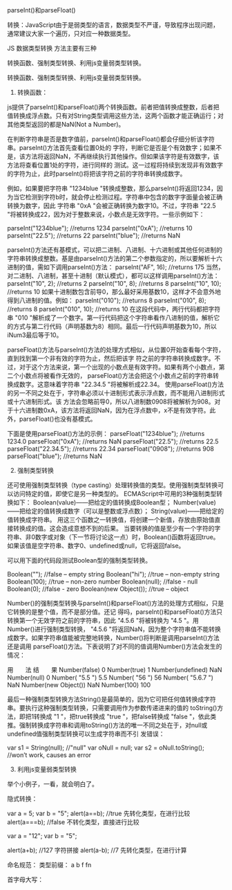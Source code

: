 parseInt()和parseFloat()

转换：JavaScript由于是弱类型的语言，数据类型不严谨，导致程序出现问题，通常建议大家一个遍历，只对应一种数据类型。


JS 数据类型转换 方法主要有三种

转换函数、强制类型转换、利用js变量弱类型转换。




转换函数、强制类型转换、利用js变量弱类型转换。

1. 转换函数：

js提供了parseInt()和parseFloat()两个转换函数。前者把值转换成整数，后者把值转换成浮点数。只有对String类型调用这些方法，这两个函数才能正确运行；对其他类型返回的都是NaN(Not a Number)。

在判断字符串是否是数字值前，parseInt()和parseFloat()都会仔细分析该字符串。parseInt()方法首先查看位置0处的 字符，判断它是否是个有效数字；如果不是，该方法将返回NaN，不再继续执行其他操作。但如果该字符是有效数字，该方法将查看位置1处的字符，进行同样的 测试。这一过程将持续到发现非有效数字的字符为止，此时parseInt()将把该字符之前的字符串转换成数字。

例如，如果要把字符串 "1234blue "转换成整数，那么parseInt()将返回1234，因为当它检测到字符b时，就会停止检测过程。字符串中包含的数字字面量会被正确转换为数字，因此 字符串 "0xA "会被正确转换为数字10。不过，字符串 "22.5 "将被转换成22，因为对于整数来说，小数点是无效字符。一些示例如下：

parseInt("1234blue");   //returns   1234 
parseInt("0xA");   //returns   10 
parseInt("22.5");   //returns   22 
parseInt("blue");   //returns   NaN

parseInt()方法还有基模式，可以把二进制、八进制、十六进制或其他任何进制的字符串转换成整数。基是由parseInt()方法的第二个参数指定的，所以要解析十六进制的值，需如下调用parseInt()方法： 
parseInt("AF",   16);   //returns   175 
当然，对二进制、八进制，甚至十进制（默认模式），都可以这样调用parseInt()方法： 
parseInt("10",   2);   //returns   2 
parseInt("10",   8);   //returns   8 
parseInt("10",   10);   //returns   10 
如果十进制数包含前导0，那么最好采用基数10，这样才不会意外地得到八进制的值。例如： 
parseInt("010");   //returns   8 
parseInt("010",   8);   //returns   8 
parseInt("010",   10);   //returns   10 
在这段代码中，两行代码都把字符串 "010 "解析成了一个数字。第一行代码把这个字符串看作八进制的值，解析它的方式与第二行代码（声明基数为8）相同。最后一行代码声明基数为10，所以iNum3最后等于10。

parseFloat()方法与parseInt()方法的处理方式相似，从位置0开始查看每个字符，直到找到第一个非有效的字符为止，然后把该字 符之前的字符串转换成数字。不过，对于这个方法来说，第一个出现的小数点是有效字符。如果有两个小数点，第二个小数点将被看作无效的， parseFloat()方法会把这个小数点之前的字符串转换成数字。这意味着字符串 "22.34.5 "将被解析成22.34。 
使用parseFloat()方法的另一不同之处在于，字符串必须以十进制形式表示浮点数，而不能用八进制形式或十六进制形式。该
方法会忽略前导0，所以八进制数0908将被解析为908。对于十六进制数0xA，该方法将返回NaN，因为在浮点数中，x不是有效字符。此外，parseFloat()也没有基模式。

下面是使用parseFloat()方法的示例： 
parseFloat("1234blue");   //returns   1234.0 
parseFloat("0xA");   //returns   NaN 
parseFloat("22.5");   //returns   22.5 
parseFloat("22.34.5");   //returns   22.34 
parseFloat("0908");   //returns   908 
parseFloat("blue");   //returns   NaN

2. 强制类型转换

还可使用强制类型转换（type casting）处理转换值的类型。使用强制类型转换可以访问特定的值，即使它是另一种类型的。
ECMAScript中可用的3种强制类型转换如下： 
Boolean(value)——把给定的值转换成Boolean型； 
Number(value)——把给定的值转换成数字（可以是整数或浮点数）； 
String(value)——把给定的值转换成字符串。 
用这三个函数之一转换值，将创建一个新值，存放由原始值直接转换成的值。这会造成意想不到的后果。 
当要转换的值是至少有一个字符的字符串、非0数字或对象（下一节将讨论这一点）时，Boolean()函数将返回true。如果该值是空字符串、数字0、undefined或null，它将返回false。

可以用下面的代码段测试Boolean型的强制类型转换。

Boolean("");   //false   –   empty   string 
Boolean("hi");   //true   –   non-empty   string 
Boolean(100);   //true   –   non-zero   number 
Boolean(null);   //false   -   null 
Boolean(0);   //false   -   zero 
Boolean(new   Object());   //true   –   object

Number()的强制类型转换与parseInt()和parseFloat()方法的处理方式相似，只是它转换的是整个值，而不是部分值。还记 得吗，parseInt()和parseFloat()方法只转换第一个无效字符之前的字符串，因此 "4.5.6 "将被转换为 "4.5 "。用Number()进行强制类型转换， "4.5.6 "将返回NaN，因为整个字符串值不能转换成数字。如果字符串值能被完整地转换，Number()将判断是调用parseInt()方法还是调用 parseFloat()方法。下表说明了对不同的值调用Number()方法会发生的情况：

用　　法 结　　果 
Number(false)   0 
Number(true)   1 
Number(undefined)   NaN 
Number(null)   0 
Number( "5.5 ")   5.5 
Number( "56 ")   56 
Number( "5.6.7 ")   NaN 
Number(new   Object())   NaN 
Number(100)   100  

最后一种强制类型转换方法String()是最简单的，因为它可把任何值转换成字符串。要执行这种强制类型转换，只需要调用作为参数传递进来的值的 toString()方法，即把1转换成   "1 "，把true转换成 "true "，把false转换成 "false "，依此类推。强制转换成字符串和调用toString()方法的唯一不同之处在于，对null或undefined值强制类型转换可以生成字符串而不引 发错误：

var   s1   =   String(null);   //"null" 
var   oNull   =   null; 
var   s2   =   oNull.toString();   //won’t   work,   causes   an   error

3. 利用js变量弱类型转换

举个小例子，一看，就会明白了。
<script> 
var   str= '012.345 '; 
var   x   =   str-0; 
x   =   x*1;
</script>


隐式转换：

var a = 5;
var b = "5";
alert(a==b);   //true  先转化类型，在进行比较
alert(a===b);  //false 不转化类型，直接进行比较

var a = "12";
var b = "5";

alert(a+b);   //127  字符拼接
alert(a-b);   //7  先转化类型，在进行计算



命名规范：
类型前缀：
a
b
f
fn

首字母大写：

